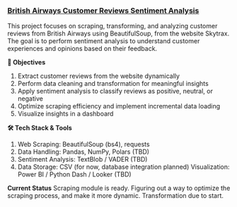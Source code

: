 <h3><u> British Airways Customer Reviews Sentiment Analysis </u></h3>
This project focuses on scraping, transforming, and analyzing customer reviews from British Airways using BeautifulSoup, from the website Skytrax. 
The goal is to perform sentiment analysis to understand customer experiences and opinions based on their feedback.

**🎯 Objectives**
1. Extract customer reviews from the website dynamically
2. Perform data cleaning and transformation for meaningful insights
3. Apply sentiment analysis to classify reviews as positive, neutral, or negative
4. Optimize scraping efficiency and implement incremental data loading
5. Visualize insights in a dashboard

**🛠️ Tech Stack & Tools**
1. Web Scraping: BeautifulSoup (bs4), requests
2. Data Handling: Pandas, NumPy, Polars (TBD)
3. Sentiment Analysis: TextBlob / VADER (TBD)
4. Data Storage: CSV (for now, database integration planned)
Visualization: Power BI / Python Dash / Looker (TBD)

**Current Status**
Scraping module is ready. Figuring out a way to optimize the scraping process, and make it more dynamic. Transformation due to start. 
